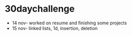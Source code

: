 # 30daychallenge
- 14 nov- worked on resume and finishing some projects
- 15 nov- linked lists, 1d, insertion, deletion
